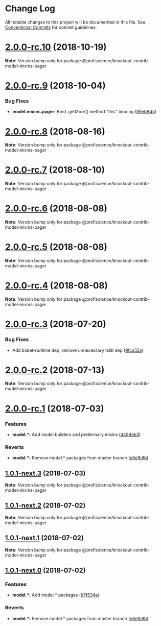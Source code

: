 # Change Log

All notable changes to this project will be documented in this file.
See [Conventional Commits](https://conventionalcommits.org) for commit guidelines.

# [2.0.0-rc.10](https://github.com/Profiscience/knockout-contrib/compare/@profiscience/knockout-contrib-model-mixins-pager@2.0.0-rc.9...@profiscience/knockout-contrib-model-mixins-pager@2.0.0-rc.10) (2018-10-19)

**Note:** Version bump only for package @profiscience/knockout-contrib-model-mixins-pager

<a name="2.0.0-rc.9"></a>

# [2.0.0-rc.9](https://github.com/Profiscience/knockout-contrib/compare/@profiscience/knockout-contrib-model-mixins-pager@2.0.0-rc.8...@profiscience/knockout-contrib-model-mixins-pager@2.0.0-rc.9) (2018-10-04)

### Bug Fixes

- **model.mixins.pager:** Bind .getMore() method "this" binding ([89eb845](https://github.com/Profiscience/knockout-contrib/commit/89eb845))

<a name="2.0.0-rc.8"></a>

# [2.0.0-rc.8](https://github.com/Profiscience/knockout-contrib/compare/@profiscience/knockout-contrib-model-mixins-pager@2.0.0-rc.7...@profiscience/knockout-contrib-model-mixins-pager@2.0.0-rc.8) (2018-08-16)

**Note:** Version bump only for package @profiscience/knockout-contrib-model-mixins-pager

<a name="2.0.0-rc.7"></a>

# [2.0.0-rc.7](https://github.com/Profiscience/knockout-contrib/compare/@profiscience/knockout-contrib-model-mixins-pager@2.0.0-rc.6...@profiscience/knockout-contrib-model-mixins-pager@2.0.0-rc.7) (2018-08-10)

**Note:** Version bump only for package @profiscience/knockout-contrib-model-mixins-pager

<a name="2.0.0-rc.6"></a>

# [2.0.0-rc.6](https://github.com/Profiscience/knockout-contrib/compare/@profiscience/knockout-contrib-model-mixins-pager@2.0.0-rc.5...@profiscience/knockout-contrib-model-mixins-pager@2.0.0-rc.6) (2018-08-08)

**Note:** Version bump only for package @profiscience/knockout-contrib-model-mixins-pager

<a name="2.0.0-rc.5"></a>

# [2.0.0-rc.5](https://github.com/Profiscience/knockout-contrib/compare/@profiscience/knockout-contrib-model-mixins-pager@2.0.0-rc.4...@profiscience/knockout-contrib-model-mixins-pager@2.0.0-rc.5) (2018-08-08)

**Note:** Version bump only for package @profiscience/knockout-contrib-model-mixins-pager

<a name="2.0.0-rc.4"></a>

# [2.0.0-rc.4](https://github.com/Profiscience/knockout-contrib/compare/@profiscience/knockout-contrib-model-mixins-pager@2.0.0-rc.3...@profiscience/knockout-contrib-model-mixins-pager@2.0.0-rc.4) (2018-08-08)

**Note:** Version bump only for package @profiscience/knockout-contrib-model-mixins-pager

<a name="2.0.0-rc.3"></a>

# [2.0.0-rc.3](https://github.com/Profiscience/knockout-contrib/compare/@profiscience/knockout-contrib-model-mixins-pager@2.0.0-rc.2...@profiscience/knockout-contrib-model-mixins-pager@2.0.0-rc.3) (2018-07-20)

### Bug Fixes

- Add babel-runtime dep, remove unnecessary tslib dep ([9fca55a](https://github.com/Profiscience/knockout-contrib/commit/9fca55a))

<a name="2.0.0-rc.2"></a>

# [2.0.0-rc.2](https://github.com/Profiscience/knockout-contrib/compare/@profiscience/knockout-contrib-model-mixins-pager@2.0.0-rc.1...@profiscience/knockout-contrib-model-mixins-pager@2.0.0-rc.2) (2018-07-13)

**Note:** Version bump only for package @profiscience/knockout-contrib-model-mixins-pager

<a name="2.0.0-rc.1"></a>

# [2.0.0-rc.1](https://github.com/Profiscience/knockout-contrib/compare/@profiscience/knockout-contrib-model-mixins-pager@1.0.0-alpha.31...@profiscience/knockout-contrib-model-mixins-pager@2.0.0-rc.1) (2018-07-03)

### Features

- **model.\*:** Add model builders and preliminary mixins ([d494eb3](https://github.com/Profiscience/knockout-contrib/commit/d494eb3))

### Reverts

- **model.\*:** Remove model.\* packages from master branch ([e6e1b9b](https://github.com/Profiscience/knockout-contrib/commit/e6e1b9b))

<a name="1.0.1-next.3"></a>

## [1.0.1-next.3](https://github.com/Profiscience/knockout-contrib/compare/@profiscience/knockout-contrib-model-mixins-pager@1.0.1-next.2...@profiscience/knockout-contrib-model-mixins-pager@1.0.1-next.3) (2018-07-03)

**Note:** Version bump only for package @profiscience/knockout-contrib-model-mixins-pager

<a name="1.0.1-next.2"></a>

## [1.0.1-next.2](https://github.com/Profiscience/knockout-contrib/compare/@profiscience/knockout-contrib-model-mixins-pager@1.0.1-next.1...@profiscience/knockout-contrib-model-mixins-pager@1.0.1-next.2) (2018-07-02)

**Note:** Version bump only for package @profiscience/knockout-contrib-model-mixins-pager

<a name="1.0.1-next.1"></a>

## [1.0.1-next.1](https://github.com/Profiscience/knockout-contrib/compare/@profiscience/knockout-contrib-model-mixins-pager@1.0.1-next.0...@profiscience/knockout-contrib-model-mixins-pager@1.0.1-next.1) (2018-07-02)

**Note:** Version bump only for package @profiscience/knockout-contrib-model-mixins-pager

<a name="1.0.1-next.0"></a>

## [1.0.1-next.0](https://github.com/Profiscience/knockout-contrib/compare/@profiscience/knockout-contrib-model-mixins-pager@1.0.0-alpha.31...@profiscience/knockout-contrib-model-mixins-pager@1.0.1-next.0) (2018-07-02)

### Features

- **model.\*:** Add model.\* packages ([b7f634a](https://github.com/Profiscience/knockout-contrib/commit/b7f634a))

### Reverts

- **model.\*:** Remove model.\* packages from master branch ([e6e1b9b](https://github.com/Profiscience/knockout-contrib/commit/e6e1b9b))
